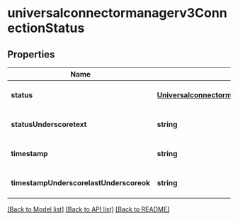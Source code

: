 # universalconnectormanagerv3ConnectionStatus

## Properties
Name | Type | Description | Notes
------------ | ------------- | ------------- | -------------
**status** | [**Universalconnectormanagerv3ConnectivityState**](Universalconnectormanagerv3ConnectivityState.md) |  | [optional] [default to null]
**statusUnderscoretext** | **string** |  | [optional] [default to null]
**timestamp** | **string** |  | [optional] [default to null]
**timestampUnderscorelastUnderscoreok** | **string** |  | [optional] [default to null]

[[Back to Model list]](../README.md#documentation-for-models) [[Back to API list]](../README.md#documentation-for-api-endpoints) [[Back to README]](../README.md)


